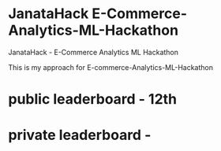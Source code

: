 # JanataHack E-Commerce-Analytics-ML-Hackathon
JanataHack - E-Commerce Analytics ML Hackathon

This is my approach for E-commerce-Analytics-ML-Hackathon

# public leaderboard - 12th

# private leaderboard - ###

